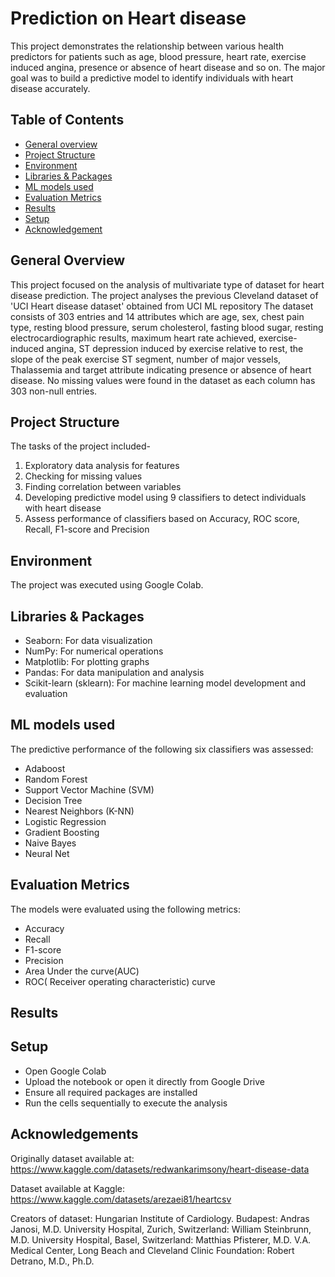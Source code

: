# Prediction on Heart disease 
This project demonstrates the relationship between various health predictors for patients such as age, blood pressure, heart rate, exercise induced angina, presence or absence of heart disease and so on. The major goal was to build a predictive model to identify individuals with heart disease accurately. 


## Table of Contents

* [General overview](#general-overview)
* [Project Structure](#project-structure)
* [Environment](#environment)
* [Libraries & Packages](#libraries-&-packages)
* [ML models used](#ml-models-used)
* [Evaluation Metrics](#evaluation-metrics)
* [Results](#results)
* [Setup](#setup)
* [Acknowledgement](#acknowledgement)
  

## General Overview

This project focused on the analysis of  multivariate type of dataset for heart disease prediction. The project analyses the previous Cleveland dataset of 'UCI Heart disease dataset' obtained from UCI ML repository The dataset consists of 303 entries and 14 attributes which are age, sex, chest pain type, resting blood pressure, serum cholesterol, fasting blood sugar, resting electrocardiographic results, maximum heart rate achieved, exercise-induced angina, ST depression induced by exercise relative to rest, the slope of the peak exercise ST segment, number of major vessels, Thalassemia and target attribute indicating presence or absence of heart disease. No missing values were found in the dataset as each column has 303 non-null entries.


## Project Structure

The tasks of the project included-
1. Exploratory data analysis for features
2. Checking for missing values
3. Finding correlation between variables
4. Developing predictive model using 9 classifiers to detect individuals with heart disease
5. Assess performance of classifiers based on Accuracy, ROC score, Recall, F1-score and Precision

## Environment

The project was executed using Google Colab.

## Libraries & Packages 

* Seaborn: For data visualization
* NumPy: For numerical operations
* Matplotlib: For plotting graphs
* Pandas: For data manipulation and analysis
* Scikit-learn (sklearn): For machine learning model development and evaluation
  
## ML models used

The predictive performance of the following six classifiers was assessed:
* Adaboost
* Random Forest
* Support Vector Machine (SVM)
* Decision Tree
* Nearest Neighbors (K-NN)
* Logistic Regression
* Gradient Boosting
* Naive Bayes
* Neural Net


## Evaluation Metrics

The models were evaluated using the following metrics:
* Accuracy
* Recall
* F1-score
* Precision
* Area Under the curve(AUC)
* ROC( Receiver operating characteristic) curve

## Results



## Setup

* Open Google Colab
* Upload the notebook or open it directly from Google Drive
* Ensure all required packages are installed
* Run the cells sequentially to execute the analysis

## Acknowledgements

Originally dataset available at: https://www.kaggle.com/datasets/redwankarimsony/heart-disease-data

Dataset available at Kaggle: https://www.kaggle.com/datasets/arezaei81/heartcsv

Creators of dataset:
Hungarian Institute of Cardiology. Budapest: Andras Janosi, M.D.
University Hospital, Zurich, Switzerland: William Steinbrunn, M.D.
University Hospital, Basel, Switzerland: Matthias Pfisterer, M.D.
V.A. Medical Center, Long Beach and Cleveland Clinic Foundation: Robert Detrano, M.D., Ph.D.
